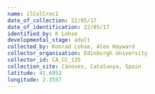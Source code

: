 ```yaml
---
name: ilColCroc1
date_of_collection: 22/05/17
date_of_identification: 22/05/17
identified_by: K Lohse
developmental_stage: adult
collected_by: Konrad Lohse, Alex Hayward
collector_organisation: Edinburgh University
collector_id: CA_CC_135
collection_site: Cànoves, Catalunya, Spain
latitude: 41.6953
longitude: 2.3557
---
```

